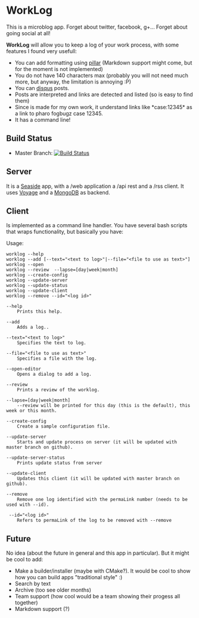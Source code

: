 # WorkLog

This is a microblog app. Forget about twitter, facebook, g+... Forget about going social at all! 

**WorkLog** will allow you to keep a log of your work process, with some features I found very usefull: 

- You can add formatting using [pillar](http://www.smalltalkhub.com/#!/~Pier/Pillar) (Markdown support might come, but for the moment is not implemented)
- You do not have 140 characters max (probably you will not need much more, but anyway, the limitation is annoying :P)
- You can [disqus](http://disqus.com) posts.
- Posts are interpreted and links are detected and listed (so is easy to find them)
- Since is made for my own work, it understand links like \*case:12345\* as a link to pharo fogbugz case 12345. 
- It has a command line!

## Build Status
- Master Branch: [![Build Status](https://travis-ci.org/estebanlm/worklog.png?branch=master)](https://travis-ci.org/estebanlm/worklog)

## Server
It is a [Seaside](http://seaside.st) app, with a /web application a /api rest and a /rss client.
It uses [Voyage](https://github.com/estebanlm/voyage) and a [MongoDB](https://www.mongodb.com) as backend. 

## Client
Is implemented as a command line handler. 
You have several bash scripts that wraps functionality, but basically you have: 

Usage:

    worklog --help
    worklog --add [--text="<text to log>"|--file="<file to use as text>"]
    worklog --open
    worklog --review  --lapse=[day|week|month]
    worklog --create-config
    worklog --update-server
    worklog --update-status
    worklog --update-client
    worklog --remove --id="<log id>" 
    
	--help		
		Prints this help.
		
	--add
		Adds a log..
		
	--text="<text to log>"
		Specifies the text to log.
	
	--file="<file to use as text>"		
		Specifies a file with the log.	
		
	--open-editor
		Opens a dialog to add a log.
		
	--review
		Prints a review of the worklog.
		
	--lapse=[day|week|month]
		--review will be printed for this day (this is the default), this week or this month.
    
	--create-config
		Create a sample configuration file.
    
	--update-server
		Starts and update process on server (it will be updated with master branch on github).
		
	--update-server-status
		Prints update status from server
    
	--update-client
		Updates this client (it will be updated with master branch on github).
		
	--remove
		Remove one log identified with the permaLink number (needs to be used with --id). 
		
	 --id="<log id>" 
		Refers to permaLink of the log to be removed with --remove 

## Future
No idea (about the future in general and this app in particular). But it might be cool to add: 

- Make a builder/installer (maybe with CMake?). It would be cool to show how you can build apps "traditional style" :)
- Search by text
- Archive (too see older months)
- Team support (how cool would be a team showing their progess all together)
- Markdown support (?)
